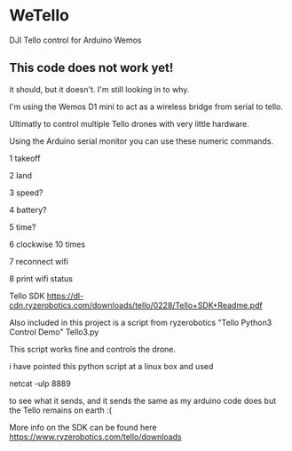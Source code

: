 # WeTello
DJI Tello control for Arduino Wemos

## This code does not work yet!
it should, but it doesn't. I'm still looking in to why.

I'm using the Wemos D1 mini to act as a wireless bridge from serial to tello.

Ultimatly to control multiple Tello drones with very little hardware.

Using the Arduino serial monitor you can use these numeric commands.

1 takeoff

2 land

3 speed?

4 battery?

5 time?

6 clockwise 10 times

7 reconnect wifi

8 print wifi status


Tello SDK https://dl-cdn.ryzerobotics.com/downloads/tello/0228/Tello+SDK+Readme.pdf

Also included in this project is a script from ryzerobotics "Tello Python3 Control Demo" Tello3.py

This script works fine and controls the drone.

i have pointed this python script at a linux box and used 

 netcat -ulp 8889
 
to see what it sends, and it sends the same as my arduino code does but the Tello remains on earth :(

More info on the SDK can be found here https://www.ryzerobotics.com/tello/downloads
